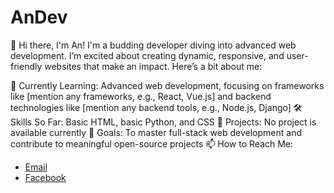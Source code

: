 # AnDev
👋 Hi there, I'm An!
I'm a budding developer diving into advanced web development. I’m excited about creating dynamic, responsive, and user-friendly websites that make an impact. Here’s a bit about me:

🌱 Currently Learning:
Advanced web development, focusing on frameworks like [mention any frameworks, e.g., React, Vue.js] and backend technologies like [mention any backend tools, e.g., Node.js, Django]
🛠️ Skills So Far:
Basic HTML, basic Python, and CSS
📂 Projects:
No project is available currently
🚀 Goals:
To master full-stack web development and contribute to meaningful open-source projects
📫 How to Reach Me: 
- [Email](mailto:trantuananbussiness@gmail.com)
- [Facebook](https://www.facebook.com/profile.php?id=100083664115695)
